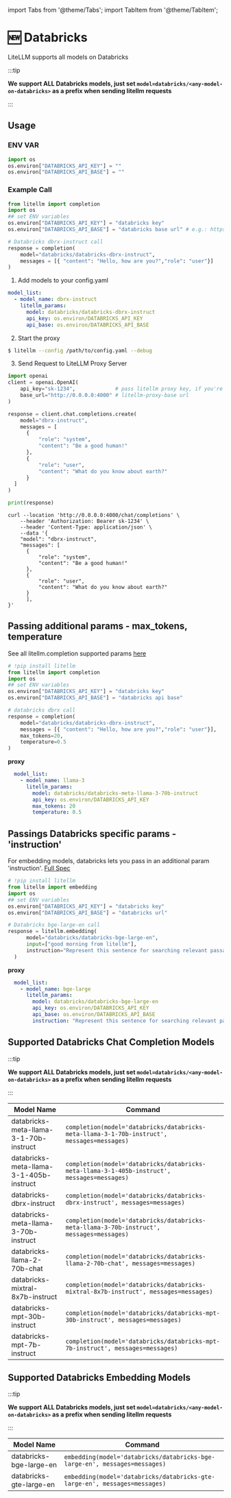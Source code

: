 import Tabs from '@theme/Tabs';
import TabItem from '@theme/TabItem';

# 🆕 Databricks

LiteLLM supports all models on Databricks

:::tip

**We support ALL Databricks models, just set `model=databricks/<any-model-on-databricks>` as a prefix when sending litellm requests**

:::

## Usage

<Tabs>
<TabItem value="sdk" label="SDK">

### ENV VAR
```python
import os 
os.environ["DATABRICKS_API_KEY"] = ""
os.environ["DATABRICKS_API_BASE"] = ""
```

### Example Call

```python
from litellm import completion
import os
## set ENV variables
os.environ["DATABRICKS_API_KEY"] = "databricks key"
os.environ["DATABRICKS_API_BASE"] = "databricks base url" # e.g.: https://adb-3064715882934586.6.azuredatabricks.net/serving-endpoints

# Databricks dbrx-instruct call
response = completion(
    model="databricks/databricks-dbrx-instruct", 
    messages = [{ "content": "Hello, how are you?","role": "user"}]
)
```

</TabItem>
<TabItem value="proxy" label="PROXY">

1. Add models to your config.yaml

  ```yaml
  model_list:
    - model_name: dbrx-instruct
      litellm_params:
        model: databricks/databricks-dbrx-instruct
        api_key: os.environ/DATABRICKS_API_KEY
        api_base: os.environ/DATABRICKS_API_BASE
  ```



2. Start the proxy 

  ```bash
  $ litellm --config /path/to/config.yaml --debug
  ```

3. Send Request to LiteLLM Proxy Server

  <Tabs>

  <TabItem value="openai" label="OpenAI Python v1.0.0+">

  ```python
  import openai
  client = openai.OpenAI(
      api_key="sk-1234",             # pass litellm proxy key, if you're using virtual keys
      base_url="http://0.0.0.0:4000" # litellm-proxy-base url
  )

  response = client.chat.completions.create(
      model="dbrx-instruct",
      messages = [
        {
            "role": "system",
            "content": "Be a good human!"
        },
        {
            "role": "user",
            "content": "What do you know about earth?"
        }
    ]
  )

  print(response)
  ```

  </TabItem>

  <TabItem value="curl" label="curl">

  ```shell
  curl --location 'http://0.0.0.0:4000/chat/completions' \
      --header 'Authorization: Bearer sk-1234' \
      --header 'Content-Type: application/json' \
      --data '{
      "model": "dbrx-instruct",
      "messages": [
        {
            "role": "system",
            "content": "Be a good human!"
        },
        {
            "role": "user",
            "content": "What do you know about earth?"
        }
        ],
  }'
  ```
  </TabItem>

  </Tabs>


</TabItem>

</Tabs>

## Passing additional params - max_tokens, temperature 
See all litellm.completion supported params [here](../completion/input.md#translated-openai-params)

```python
# !pip install litellm
from litellm import completion
import os
## set ENV variables
os.environ["DATABRICKS_API_KEY"] = "databricks key"
os.environ["DATABRICKS_API_BASE"] = "databricks api base"

# databricks dbrx call
response = completion(
    model="databricks/databricks-dbrx-instruct", 
    messages = [{ "content": "Hello, how are you?","role": "user"}],
    max_tokens=20,
    temperature=0.5
)
```

**proxy**

```yaml
  model_list:
    - model_name: llama-3
      litellm_params:
        model: databricks/databricks-meta-llama-3-70b-instruct
        api_key: os.environ/DATABRICKS_API_KEY
        max_tokens: 20
        temperature: 0.5
```

## Passings Databricks specific params - 'instruction'

For embedding models, databricks lets you pass in an additional param 'instruction'. [Full Spec](https://github.com/BerriAI/litellm/blob/43353c28b341df0d9992b45c6ce464222ebd7984/litellm/llms/databricks.py#L164)


```python
# !pip install litellm
from litellm import embedding
import os
## set ENV variables
os.environ["DATABRICKS_API_KEY"] = "databricks key"
os.environ["DATABRICKS_API_BASE"] = "databricks url"

# Databricks bge-large-en call
response = litellm.embedding(
      model="databricks/databricks-bge-large-en",
      input=["good morning from litellm"],
      instruction="Represent this sentence for searching relevant passages:",
  )
```

**proxy**

```yaml
  model_list:
    - model_name: bge-large
      litellm_params:
        model: databricks/databricks-bge-large-en
        api_key: os.environ/DATABRICKS_API_KEY
        api_base: os.environ/DATABRICKS_API_BASE
        instruction: "Represent this sentence for searching relevant passages:"
```


## Supported Databricks Chat Completion Models 

:::tip

**We support ALL Databricks models, just set `model=databricks/<any-model-on-databricks>` as a prefix when sending litellm requests**

:::


| Model Name                 | Command                                                          |
|----------------------------|------------------------------------------------------------------|
| databricks-meta-llama-3-1-70b-instruct    | `completion(model='databricks/databricks-meta-llama-3-1-70b-instruct', messages=messages)`   | 
| databricks-meta-llama-3-1-405b-instruct    | `completion(model='databricks/databricks-meta-llama-3-1-405b-instruct', messages=messages)`   | 
| databricks-dbrx-instruct    | `completion(model='databricks/databricks-dbrx-instruct', messages=messages)`   | 
| databricks-meta-llama-3-70b-instruct    | `completion(model='databricks/databricks-meta-llama-3-70b-instruct', messages=messages)`   | 
| databricks-llama-2-70b-chat    | `completion(model='databricks/databricks-llama-2-70b-chat', messages=messages)`   | 
| databricks-mixtral-8x7b-instruct    | `completion(model='databricks/databricks-mixtral-8x7b-instruct', messages=messages)`   | 
| databricks-mpt-30b-instruct    | `completion(model='databricks/databricks-mpt-30b-instruct', messages=messages)`   | 
| databricks-mpt-7b-instruct    | `completion(model='databricks/databricks-mpt-7b-instruct', messages=messages)`   | 

## Supported Databricks Embedding Models 

:::tip

**We support ALL Databricks models, just set `model=databricks/<any-model-on-databricks>` as a prefix when sending litellm requests**

:::


| Model Name                 | Command                                                          |
|----------------------------|------------------------------------------------------------------|
| databricks-bge-large-en    | `embedding(model='databricks/databricks-bge-large-en', messages=messages)`   |
| databricks-gte-large-en    | `embedding(model='databricks/databricks-gte-large-en', messages=messages)`   |
